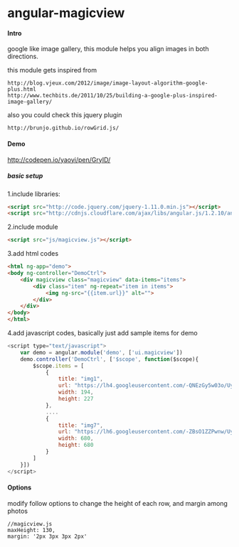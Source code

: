 angular-magicview
=================

#### Intro

google like image gallery, this module helps you align images in both directions.

this module gets inspired from 
    
    http://blog.vjeux.com/2012/image/image-layout-algorithm-google-plus.html
    http://www.techbits.de/2011/10/25/building-a-google-plus-inspired-image-gallery/

also you could check this jquery plugin 
    
    http://brunjo.github.io/rowGrid.js/


#### Demo

http://codepen.io/yaoyi/pen/GryID/

##### basic setup

1.include libraries:

```html
<script src="http://code.jquery.com/jquery-1.11.0.min.js"></script>
<script src="http://cdnjs.cloudflare.com/ajax/libs/angular.js/1.2.10/angular.min.js"></script>
```

2.include module

```html
<script src="js/magicview.js"></script>
```

3.add html codes

```html
<html ng-app="demo">
<body ng-controller="DemoCtrl">
    <div magicview class="magicview" data-items="items">
        <div class="item" ng-repeat="item in items">
            <img ng-src="{{item.url}}" alt="">
        </div>
    </div>
</body>
</html>
```

4.add javascript codes, basically just add sample items for demo

```javascript
<script type="text/javascript">
    var demo = angular.module('demo', ['ui.magicview'])
    demo.controller('DemoCtrl', ['$scope', function($scope){
        $scope.items = [
            {
                title: "img1",
                url: "https://lh4.googleusercontent.com/-QNEzGy5w03o/UyfxhncSizI/AAAAAAAAAS8/aHsGyfrolL8/s0/00ca4ee4c9d30140c6abb0fe9b44f48f%252520-%252520Copy%252520%2525282%252529.jpg",
                width: 194,
                height: 227
            },
            ....
            {
                title: "img7",
                url: "https://lh6.googleusercontent.com/-ZBsO1ZZPwnw/Uyfx63qjDbI/AAAAAAAAATc/Fj67BLCWFEA/s0/b1cb496071a2427c7b13679db404df2e%252520-%252520Copy%252520-%252520Copy%252520-%252520Copy%252520%2525288%252529.jpg",
                width: 680,
                height: 680
            }
        ]
    }])
</script>
```


#### Options

modify follow options to change the height of each row, and margin among photos
```
//magicview.js
maxHeight: 130,
margin: '2px 3px 3px 2px'
```

